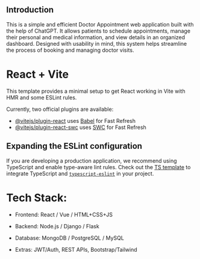 ## Introduction
This is a simple and efficient Doctor Appointment web application built with the help of ChatGPT. It allows patients to schedule appointments, manage their personal and medical information, and view details in an organized dashboard. Designed with usability in mind, this system helps streamline the process of booking and managing doctor visits.





# React + Vite

This template provides a minimal setup to get React working in Vite with HMR and some ESLint rules.

Currently, two official plugins are available:

- [@vitejs/plugin-react](https://github.com/vitejs/vite-plugin-react/blob/main/packages/plugin-react/README.md) uses [Babel](https://babeljs.io/) for Fast Refresh
- [@vitejs/plugin-react-swc](https://github.com/vitejs/vite-plugin-react-swc) uses [SWC](https://swc.rs/) for Fast Refresh

## Expanding the ESLint configuration

If you are developing a production application, we recommend using TypeScript and enable type-aware lint rules. Check out the [TS template](https://github.com/vitejs/vite/tree/main/packages/create-vite/template-react-ts) to integrate TypeScript and [`typescript-eslint`](https://typescript-eslint.io) in your project.

# Tech Stack:
* Frontend: React / Vue / HTML+CSS+JS

* Backend: Node.js / Django / Flask

* Database: MongoDB / PostgreSQL / MySQL

* Extras: JWT/Auth, REST APIs, Bootstrap/Tailwind
